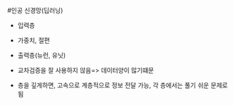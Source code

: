 #인공 신경망(딥러닝)
- 입력층
- 가중치, 절편
- 출력층(뉴런, 유닛)

- 교차검증을 잘 사용하지 않음=> 데이터양이 많기떄문
- 층을 깊게하면, 고속으로 계층적으로 정보 전달 가능, 각 층에서는 풀기 쉬운 문제로 됨